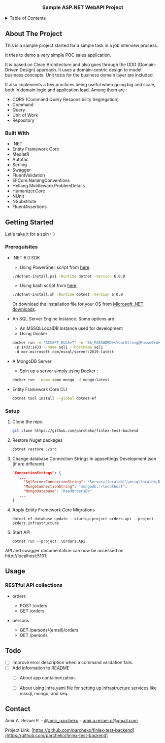 <div id="top"></div>

<h3 align="center">Sample ASP.NET WebAPI Project</h3>

<details>
  <summary>Table of Contents</summary>
  <ol>
    <li>
      <a href="#about-the-project">About The Project</a>
      <ul>
        <li><a href="#built-with">Built With</a></li>
      </ul>
    </li>
    <li>
      <a href="#getting-started">Getting Started</a>
      <ul>
        <li><a href="#prerequisites">Prerequisites</a></li>
        <li><a href="#setup">Setup</a></li>
      </ul>
    </li>
    <li>
        <a href="#usage">Usage</a>
      <ul>
        <li><a href="#RESTful-API-collections">RESTful API collections</a></li>
      </ul>
    </li>
    <li>
        <a href="#contact">Contact</a>
    </li>
  </ol>
</details>

## About The Project

This is a sample project started for a simple task in a job interview process.

It tries to demo a very simple POC sales application.

It is based on Clean Architecture and also goes through the DDD (Domain-Driven Design) approach.
It uses a domain-centric design to model business concepts.
Unit tests for the business domain layer are included. 

It also implements a few practices being useful when going big and scale, 
both in domain logic and application load. Among them are :
* CQRS (Command Query Responsibility Segregation)
* Command
* Query
* Unit of Work
* Repository


### Built With

* .NET
* Entity Framework Core
* MediatR
* Autofac
* Serilog
* Swagger
* FluentValidation
* EFCore.NamingConventions
* Hellang.Middleware.ProblemDetails
* Humanizer.Core
* NUnit
* NSubstitute
* FluentAssertions


## Getting Started

Let's take it for a spin :-)

### Prerequisites

* .NET 6.0 SDK

    * Using PowerShell script from [here](https://dot.net/v1/dotnet-install.ps1).
    ```sh
    ./dotnet-install.ps1 -Runtime dotnet -Version 6.0.0
    ```

    * Using bash script from [here](https://dot.net/v1/dotnet-install.sh).
    ```sh
    ./dotnet-install.sh -Runtime dotnet -Version 6.0.0
    ```
  Or download the installation file for your OS from [Microsoft .NET downloads](https://dotnet.microsoft.com/en-us/download/dotnet/6.0).


* An SQL Server Engine Instance. Some options are :
    * An MSSQLLocalDB instance used for development
    * Using Docker
  ```sh
  docker run -e "ACCEPT_EULA=Y" -e "SA_PASSWORD=<YourStrong@Passw0rd>" `
   -p 1433:1433 --name sql1 --hostname sql1 `
   -d mcr.microsoft.com/mssql/server:2019-latest
  ```

* A MongoDB Server
    * Spin up a server simply using Docker :
  ```sh
  docker run --name some-mongo -d mongo:latest
  ```

* Entity Framework Core CLI
  ```sh
  dotnet tool install --global dotnet-ef
  ```

### Setup

1. Clone the repo
   ```sh
   git clone https://github.com/parcheko/finlex-test-backend
   ```

2. Restore Nuget packages
   ```sh
   dotnet restore ./src
   ```

3. Change database Connection Strings in appsettings.Development.json (if are different)
   ```json
   "ConnectionStrings": {
      ... 
        "SqlServerConnectionString": "Server=(localdb)\\mssqllocaldb;Database=WriteOrdersDb;Trusted_Connection=True;MultipleActiveResultSets=true; Integrated Security=SSPI",
        "MongoConnectionString": "mongodb://localhost",
        "MongoDatabase": "ReadOrdersDb"
      ...
   }
   ```

4. Apply Entity Framework Core Migrations
   ```shell
   dotnet ef database update --startup-project orders.api --project orders.infrastructure
   ```

5. Start API
   ```shell
   dotnet run --project .\Orders.Api
   ```
API and swagger documentation can now be accessed on http://localhost:5101.

[//]: # (todo)
[//]: # (Setup using docker)
[//]: # (docker build -t finlex-task-orders-api:0.1.0 -f .\Orders.Api\Dockerfile .)

## Usage

### RESTful API collections

* orders
    * POST /orders
    * GET /orders

* persons
    * GET /persons/{email}/orders
    * GET /persons


## Todo

- [ ] Improve error description when a command validation fails.
- [ ] Add information to README
  - [ ] About app containerization.
  - [ ] About using infra.yaml file for setting up infrastructure services like mssql, mongo, and seq.


## Contact

Amir A. Rezaei P. - [@amir_parcheko](https://twitter.com/amir_parcheko) - amir.a.rezaei.p@gmail.com

Project Link: [https://github.com/parcheko/finlex-test-backend](https://github.com/parcheko/finlex-test-backend)
